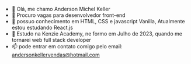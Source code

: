 - 👋 Olá, me chamo Anderson Michel Keller
- 👀 Procuro vagas para desenvolvedor front-end
- 🌱 possuo conhecimento em HTML, CSS e javascript Vanilla, Atualmente estou estudando React.js
- 💞️ Estudo na Kenzie Academy, ne formo em Julho de 2023, quando me tornarei web full stack developer
- 📫 pode entrar em contato comigo pelo email: andersonkellervendas@hotmail.com

<!---
AndersonKeller/AndersonKeller is a ✨ special ✨ repository because its `README.md` (this file) appears on your GitHub profile.
You can click the Preview link to take a look at your changes.
--->
